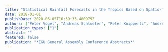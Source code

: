 ```yaml
---
title: "Statistical Rainfall Forecasts in the Tropics Based on Spatio-Temporal Precipitation Properties and Tropical Wave Activity"
date: 2018-01-01
publishDate: 2020-06-05T16:39:33.480979Z
authors: ["Peter Vogel", "Andreas Schlueter", "Peter Knippertz", "Andreas H Fink", "Tilmann Gneiting", "Manuel Klar"]
publication_types: ["1"]
abstract: ""
featured: false
publication: "*EGU General Assembly Conference Abstracts*"
---
```


